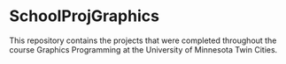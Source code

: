 # SchoolProjGraphics

This repository contains the projects that were completed throughout the course Graphics Programming at the University of Minnesota Twin Cities.
